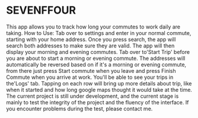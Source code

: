 # SEVENFFOUR
This app allows you to track how long your commutes to work daily are taking.  How to Use: Tab over to settings and enter in your normal commute, starting with your home address. Once you press search, the app will search both addresses to make sure they are valid. The app will then display your morning and evening commutes.  Tab over to'Start Trip' before you are about to start a morning or evening commute. The addresses will automatically be reversed based on if it's a morning or evening commute, from there just press Start commute when you leave and press Finish Commute when you arrive at work.  You'll be able to see your trips in the'Logs' tab. Tapping on each row will bring up more details about trip, like when it started and how long google maps thought it would take at the time.   The current project is still under development, and the current stage is mainly to test the integrity of the project and the fluency of the interface. If you encounter problems during the test, please contact me.
